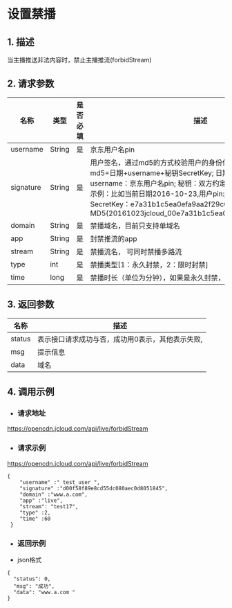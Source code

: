 # **设置禁播**

## **1. 描述**

当主播推送非法内容时，禁止主播推流(forbidStream)

## **2. 请求参数**

| 名称      | 类型   | 是否必填 | 描述                                                         |
| --------- | ------ | -------- | ------------------------------------------------------------ |
| username  | String | 是       | 京东用户名pin                                                |
| signature | String | 是       | 用户签名，通过md5的方式校验用户的身份信息，保障信息安全。</br>md5=日期+username+秘钥SecretKey; 日期：格式为 yyyymmdd; username：京东用户名pin; 秘钥：双方约定; </br>示例：比如当前日期2016-10-23,用户pin:jcloud_00,用户秘钥SecretKey：e7a31b1c5ea0efa9aa2f29c6559f7d61,那签名为MD5(20161023jcloud_00e7a31b1c5ea0efa9aa2f29c6559f7d61)|
| domain    | String | 是       | 禁播域名，目前只支持单域名                                   |
| app       | String | 是       | 封禁推流的app                                                |
| stream    | String | 是       | 禁播流名， 可同时禁播多路流                                  |
| type      | int    | 是       | 禁播类型[1：永久封禁，2：限时封禁]                           |
| time      | long   | 是       | 禁播时长（单位为分钟），如果是永久封禁，time为0              |

## **3. 返回参数**

| **名称** | **描述**                                         |
| -------- | ------------------------------------------------ |
| status   | 表示接口请求成功与否，成功用0表示，其他表示失败, |
| msg      | 提示信息                                         |
| data     | 域名                                             |

 

## **4. 调用示例**

- ### **请求地址**

https://opencdn.jcloud.com/api/live/forbidStream

- ### **请求示例**

https://opencdn.jcloud.com/api/live/forbidStream

```
{
    "username" :" test_user ",
    "signature" :"d00f58f89e8cd55dc080aec0d8051845",
    "domain" :"www.a.com",
    "app" :"live",
    "stream": "test17",
    "type" :2,
    "time" :60
 }
```
- ### **返回示例**

* json格式
```
{
  "status": 0,
  "msg": "成功",
  "data": "www.a.com "
}
```
